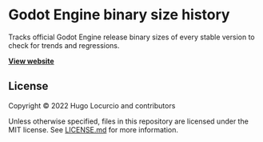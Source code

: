 # Godot Engine binary size history

Tracks official Godot Engine release binary sizes of every stable version to
check for trends and regressions.

[**View website**](https://godot-size-history.github.io)

## License

Copyright © 2022 Hugo Locurcio and contributors

Unless otherwise specified, files in this repository are licensed under the
MIT license. See [LICENSE.md](LICENSE.md) for more information.
